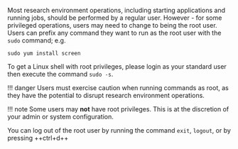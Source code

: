 Most research environment operations, including starting applications and running jobs, should be performed by a regular user. However - for some privileged operations, users may need to change to being the root user. Users can prefix any command they want to run as the root user with the `sudo` command; e.g.

`sudo yum install screen`

To get a Linux shell with root privileges, please login as your standard user then execute the command `sudo -s`.


!!! danger
    Users must exercise caution when running commands as root, as they have the potential to disrupt research environment operations.

!!! note
    Some users may **not** have root privileges. This is at the discretion of your admin or system configuration.

You can log out of the root user by running the command `exit`, `logout`, or by pressing ++ctrl+d++
